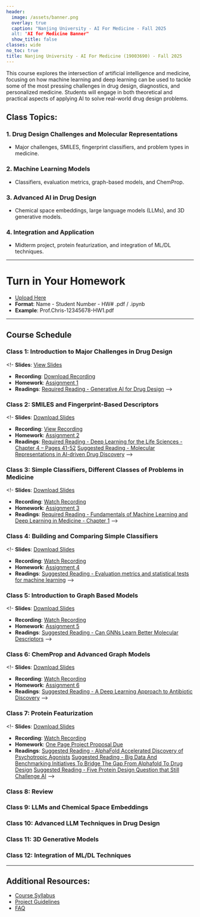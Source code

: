 ```yaml
---
header:
  image: /assets/banner.png
  overlay: true
  caption: "Nanjing University - AI For Medicine - Fall 2025
  alt: "AI for Medicine Banner"
  show_title: false
classes: wide
no_toc: true 
title: Nanjing University - AI For Medicine (19003690) - Fall 2025
---
```



This course explores the intersection of artificial intelligence and medicine, focusing on how machine learning and deep learning can be used to tackle some of the most pressing challenges in drug design, diagnostics, and personalized medicine. Students will engage in both theoretical and practical aspects of applying AI to solve real-world drug design problems.

## Class Topics:
### 1. Drug Design Challenges and Molecular Representations
- Major challenges, SMILES, fingerprint classifiers, and problem types in medicine.

### 2. Machine Learning Models
- Classifiers, evaluation metrics, graph-based models, and ChemProp.

### 3. Advanced AI in Drug Design
- Chemical space embeddings, large language models (LLMs), and 3D generative models.

### 4. Integration and Application
- Midterm project, protein featurization, and integration of ML/DL techniques.

---

# Turn in Your Homework
- [Upload Here](https://box.nju.edu.cn/u/d/398f9e0290134a448a74/)
- **Format**: Name - Student Number - HW# .pdf / .ipynb
- **Example**: Prof.Chris-12345678-HW1.pdf 


---
## Course Schedule

### Class 1: Introduction to Major Challenges in Drug Design
<!- **Slides**: [View Slides](https://box.nju.edu.cn/f/58e3d956771c4f3cbc33/)
- **Recording**: [Download Recording](https://box.nju.edu.cn/f/1828717361c5485dac2e/?dl=1)
- **Homework**: [Assignment 1](https://www.kaggle.com/code/chrisbutch/nju-ai-for-medicine-2024-class-1)
- **Readings**: [Required Reading - Generative AI for Drug Design](https://box.nju.edu.cn/f/3d48c811e7724b838922/)
-->

### Class 2: SMILES and Fingerprint-Based Descriptors
<!- **Slides**: [Download Slides](https://box.nju.edu.cn/f/9f5198b0ede3404fa47f/)
- **Recording**: [View Recording](https://box.nju.edu.cn/f/06cf6708323d4fd8a9b3/)
- **Homework**: [Assignment 2](https://www.kaggle.com/code/chrisbutch/nju-ai-for-medicine-2024-class-2)
- **Readings**: 
  [Required Reading - Deep Learning for the Life Sciences - Chapter 4 – Pages 41-52](https://box.nju.edu.cn/f/cdc1ee58e51547f09b81/)
  [Suggested Reading - Molecular Representations in AI-driven Drug Discovery](https://box.nju.edu.cn/f/fabde827e2f844188c95/)
-->

### Class 3: Simple Classifiers, Different Classes of Problems in Medicine

<!- **Slides**: [Download Slides](https://box.nju.edu.cn/f/35fbf7a0aff6428c81af/)
- **Recording**: [Watch Recording](https://box.nju.edu.cn/f/5ac70df3324747a3a0b7/)
- **Homework**: [Assignment 3](https://www.kaggle.com/code/chrisbutch/nju-ai-for-medicine-2024-class-3)
- **Readings**: [Required Reading - Fundamentals of Machine Learning and Deep Learning in Medicine - Chapter 1](https://box.nju.edu.cn/f/ebbdf4ca8b574b7a8ac6/)
-->

### Class 4: Building and Comparing Simple Classifiers

<!- **Slides**: [Download Slides](https://box.nju.edu.cn/f/4aab21d95cd74cf6b2e8/)
- **Recording**: [Watch Recording](https://box.nju.edu.cn/f/df670b16efd741259cd6/)
- **Homework**: [Assignment 4](https://www.kaggle.com/code/chrisbutch/nju-ai-for-medicine-2024-class-4)
- **Readings**: 
  [Suggested Reading - Evaluation metrics and statistical tests for machine learning](https://box.nju.edu.cn/f/5e221b6ddf5c4741aa78/)
-->

### Class 5: Introduction to Graph Based Models
 
<!- **Slides**: [Download Slides](https://box.nju.edu.cn/f/5f3ef631978341e5a0f9/)
- **Recording**: [Watch Recording](https://box.nju.edu.cn/f/a73d848cc4414d43b479/)
- **Homework**: [Assignment 5](https://www.kaggle.com/code/chrisbutch/nju-ai-for-medicine-2024-class-5/)
- **Readings**: 
  [Suggested Reading - Can GNNs Learn Better Molecular Descriptors](https://box.nju.edu.cn/f/17ee05f747644a2e979b/)
-->

### Class 6: ChemProp and Advanced Graph Models
 
<!- **Slides**: [Download Slides](https://box.nju.edu.cn/f/03d8d0342c814fe0a353/)
- **Recording**: [Watch Recording](https://box.nju.edu.cn/f/32612d7b385041bcaada/)
- **Homework**: [Assignment 6](https://www.kaggle.com/code/chrisbutch/nju-ai-for-medicine-2024-class-6)
- **Readings**: 
  [Suggested Reading - A Deep Learning Approach to Antibiotic Discovery](https://box.nju.edu.cn/f/1e01b2c6831240a89d0f/)
-->

### Class 7: Protein Featurization

<!- **Slides**: [Download Slides](https://box.nju.edu.cn/f/c432b649c8c844f48b1e/)
- **Recording**: [Watch Recording](https://box.nju.edu.cn/f/3ec9215d285340f0ab3d/)
- **Homework**: [One Page Project Proposal Due](https://box.nju.edu.cn/f/d693b1bfbe8544ffadba/)
- **Readings**: 
  [Suggested Reading - AlphaFold Accelerated Discovery of Psychotropic Agonists](https://box.nju.edu.cn/f/8839ba19a2574f4e9525/)
  [Suggested Reading - Big Data And Benchmarking Initiatives To Bridge The Gap From Alphafold To Drug Design](https://box.nju.edu.cn/f/6f5a186385a74ed6a4c1/)
  [Suggested Reading - Five Protein Design Question that Still Challenge AI](https://box.nju.edu.cn/f/16cc08ecec914a9399c1/)
-->

### Class 8: Review 
<!-- 
- **Slides**: [Download Slides](#)
- **Recording**: [Watch Recording](#)
- **Homework**: [Assignment 2](#)
- **Readings**: [Required Reading](#)
-->

### Class 9: LLMs and Chemical Space Embeddings 
<!-- 
- **Slides**: [Download Slides](#)
- **Recording**: [Watch Recording](#)
- **Homework**: [Assignment 2](#)
- **Readings**: [Required Reading](#)
-->

### Class 10: Advanced LLM Techniques in Drug Design 
<!-- 
- **Slides**: [Download Slides](#)
- **Recording**: [Watch Recording](#)
- **Homework**: [Assignment 2](#)
- **Readings**: [Required Reading](#)
-->

### Class 11: 3D Generative Models 
<!-- 
- **Slides**: [Download Slides](#)
- **Recording**: [Watch Recording](#)
- **Homework**: [Assignment 2](#)
- **Readings**: [Required Reading](#)
-->

### Class 12: Integration of ML/DL Techniques 
<!-- 
- **Slides**: [Download Slides](#)
- **Recording**: [Watch Recording](#)
- **Homework**: [Assignment 2](#)
- **Readings**: [Required Reading](#)
-->




---


## Additional Resources:
- [Course Syllabus](https://box.nju.edu.cn/f/eceacfcbec424447b87f/)
- [Project Guidelines](https://box.nju.edu.cn/f/d693b1bfbe8544ffadba/)
- [FAQ](https://chrisbutch.github.io/NJU-AI-For-Medicine-Fall-2024/faq)
